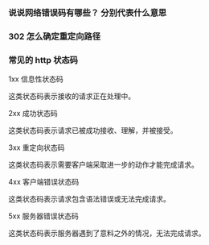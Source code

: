 ### 说说网络错误码有哪些？ 分别代表什么意思

### 302 怎么确定重定向路径

### 常见的 http 状态码

1xx 信息性状态码

这类状态码表示接收的请求正在处理中。

2xx 成功状态码

这类状态码表示请求已被成功接收、理解，并被接受。

3xx 重定向状态码

这类状态码表示需要客户端采取进一步的动作才能完成请求。

4xx 客户端错误状态码

这类状态码表示请求包含语法错误或无法完成请求。

5xx 服务器错误状态码

这类状态码表示服务器遇到了意料之外的情况，无法完成请求。
